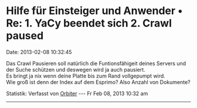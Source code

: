 Hilfe für Einsteiger und Anwender • Re: 1. YaCy beendet sich 2. Crawl paused
============================================================================

Date: 2013-02-08 10:32:45

Das Crawl Pausieren soll natürlich die Funtionsfähigeit deines Servers
und der Suche schützen und deswegen wird ja auch pausiert.\
Es bringt ja nix wenn deine Platte bis zum Rand vollgepumpt wird.\
Wie groß ist denn der Index auf dem Esprimo? Also Anzahl von Dokumente?

Statistik: Verfasst von
[Orbiter](http://forum.yacy-websuche.de/memberlist.php?mode=viewprofile&u=2)
--- Fr Feb 08, 2013 10:32 am

------------------------------------------------------------------------
